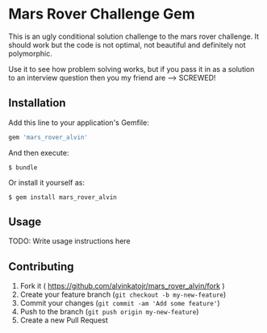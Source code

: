 # Mars Rover Challenge Gem

This is an ugly conditional solution challenge to the mars rover challenge. It should work but the code is not optimal, not beautiful and definitely not polymorphic.

Use it to see how problem solving works, but if you pass it in as a solution to an interview question then you my friend are --> SCREWED!

## Installation

Add this line to your application's Gemfile:

```ruby
gem 'mars_rover_alvin'
```

And then execute:

    $ bundle

Or install it yourself as:

    $ gem install mars_rover_alvin

## Usage

TODO: Write usage instructions here

## Contributing

1. Fork it ( https://github.com/alvinkatojr/mars_rover_alvin/fork )
2. Create your feature branch (`git checkout -b my-new-feature`)
3. Commit your changes (`git commit -am 'Add some feature'`)
4. Push to the branch (`git push origin my-new-feature`)
5. Create a new Pull Request
